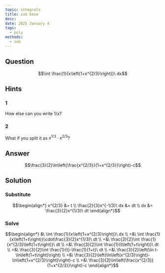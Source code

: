 ```yaml
---
topic: integrals
title: sub base
desc: 
date: 2025 January 4
tags:
  - poly
methods:
  - sub
---
```



## Question
```math
\int \frac{1}{x\left(1+x^{2/3}\right)}\ dx
```


## Hints

### 1
How else can you write $1/x$?

### 2
What if you split it as $x^{1/3} \cdot x^{2/3}$?


## Answer
```math
\frac{3}{2}\ln\left(\frac{x^{2/3}}{1+x^{2/3}}\right)-c
```


## Solution

### Substitute
```math
\begin{align*}
  x^{2/3} &= t
  \\ \frac{2}{3}x^{-1/3}\ dx &= dt
  \\ dx &= \frac{3}{2}x^{1/3}\ dt
\end{align*}
```

### Solve
```math
\begin{align*}
  &\ \int \frac{1}{x\left(1+x^{2/3}\right)}\ dx
  \\ =&\ \int \frac{1}{x\left(1+t\right)}\cdot\frac{3}{2}x^{1/3}\ dt
  \\ =&\ \frac{3}{2}\int \frac{1}{x^{2/3}\left(1+t\right)}\ dt
  \\ =&\ \frac{3}{2}\int \frac{1}{t\left(1+t\right)}\ dt
  \\ =&\ \frac{3}{2}\int \frac{1}{t}-\frac{1}{1+t}\ dt
  \\ =&\ \frac{3}{2}\left(\ln t-\ln\left(1+t\right)\right)
  \\ =&\ \frac{3}{2}\left(\ln\left(x^{2/3}\right)-\ln\left(1+x^{2/3}\right)\right)-c
  \\ =&\ \frac{3}{2}\ln\left(\frac{x^{2/3}}{1+x^{2/3}}\right)-c
\end{align*}
```
